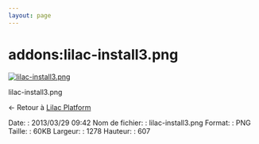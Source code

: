 ```yaml
---
layout: page
---
```


addons:lilac-install3.png
=========================

[![lilac-install3.png](..//assets/media/addons/lilac-install3.png@cache=&w=899&h=427 "lilac-install3.png")](..//assets/media/addons/lilac-install3.png@cache= "Afficher le fichier original")

lilac-install3.png

← Retour à [Lilac
Platform](../../nagios/addons/lilac-platform.html "nagios:addons:lilac-platform")

Date:
:   2013/03/29 09:42
Nom de fichier:
:   lilac-install3.png
Format:
:   PNG
Taille:
:   60KB
Largeur:
:   1278
Hauteur:
:   607

